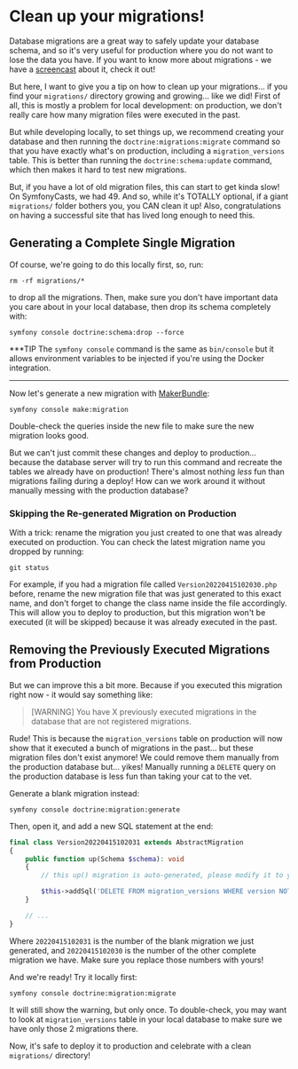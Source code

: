 # Clean up your migrations!

Database migrations are a great way to safely update your database schema,
and so it's very useful for production where you do not want to lose the data
you have. If you want to know more about migrations - we have a
[screencast](https://symfonycasts.com/screencast/symfony-doctrine/migrations)
about it, check it out!

But here, I want to give you a tip on how to clean up your migrations...
if you find your `migrations/` directory growing and growing... like we did!
First of all, this is mostly a problem for local development: on production,
we don't really care how many migration files were executed in the past.

But while developing locally, to set things up, we recommend creating your database and
then running the `doctrine:migrations:migrate` command so that you have exactly what's
on production, including a `migration_versions` table. This is better than running the
`doctrine:schema:update` command, which then makes it hard to test new migrations.

But, if you have a lot of old migration files, this can start to get kinda slow!
On SymfonyCasts, we had 49. And so, while it's TOTALLY optional, if a giant `migrations/`
folder bothers you, you CAN clean it up! Also, congratulations on having a successful
site that has lived long enough to need this.

## Generating a Complete Single Migration

Of course, we're going to do this locally first, so, run:

```terminal
rm -rf migrations/*
```

to drop all the migrations. Then, make sure you don't have important data
you care about in your local database, then drop its schema completely with:

```terminal
symfony console doctrine:schema:drop --force
```

***TIP
The `symfony console` command is the same as `bin/console` but it allows environment
variables to be injected if you're using the Docker integration.
***

Now let's generate a new migration with
[MakerBundle](https://symfonycasts.com/screencast/symfony-fundamentals/maker-command):

```terminal
symfony console make:migration
```

Double-check the queries inside the new file to make sure the new migration looks good.

But we can't just commit these changes and deploy to production... because the database server
will try to run this command and recreate the tables we already have on production!
There's almost nothing *less* fun than migrations failing during a deploy!
How can we work around it without manually messing with the production database?

### Skipping the Re-generated Migration on Production

With a trick: rename the migration you just created to one that was already executed on
production. You can check the latest migration name you dropped by running:

```terminal
git status
```

For example, if you had a migration file called `Version20220415102030.php`
before, rename the new migration file that was just generated to this exact name,
and don't forget to change the class name inside the file accordingly. This will
allow you to deploy to production, but this migration won't be executed
(it will be skipped) because it was already executed in the past.

## Removing the Previously Executed Migrations from Production

But we can improve this a bit more. Because if you executed this migration right
now - it would say something like:

> [WARNING] You have X previously executed migrations in the database that are not
> registered migrations.

Rude! This is because the `migration_versions` table on production will now show that it
executed a bunch of migrations in the past... but these migration files don't exist
anymore! We could remove them manually from the production database but... yikes!
Manually running a `DELETE` query on the production database is less fun than taking
your cat to the vet.

Generate a blank migration instead:

```terminal
symfony console doctrine:migration:generate
```

Then, open it, and add a new SQL statement at the end:

```php
final class Version20220415102031 extends AbstractMigration
{
    public function up(Schema $schema): void
    {
        // this up() migration is auto-generated, please modify it to your needs

        $this->addSql('DELETE FROM migration_versions WHERE version NOT LIKE "%20220415102030" AND version NOT LIKE "%20220415102031"');
    }

    // ...
}
```

Where `20220415102031` is the number of the blank migration we just generated,
and `20220415102030` is the number of the other complete migration we have.
Make sure you replace those numbers with yours!

And we're ready! Try it locally first:

```terminal
symfony console doctrine:migration:migrate
```

It will still show the warning, but only once. To double-check, you may want
to look at `migration_versions` table in your local database to make sure
we have only those 2 migrations there.

Now, it's safe to deploy it to production and celebrate with a clean `migrations/`
directory!
